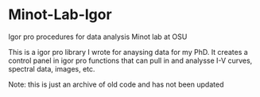 # Minot-Lab-Igor
Igor pro procedures for data analysis Minot lab at OSU

This is a igor pro library I wrote for anaysing data for my PhD. It creates a control panel in igor pro functions that can pull in and analysse I-V curves, spectral data, images, etc. 

Note: this is just an archive of old code and has not been updated
